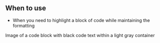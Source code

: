 ## When to use

- When you need to highlight a block of code while maintaining the formatting

<div id="overview-image-description" class="visually-hidden">
  Image of a code block with black code text within a light gray container
</div>
